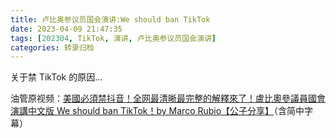 ```yaml
---
title: 卢比奥参议员国会演讲:We should ban TikTok
date: 2023-04-09 21:47:35
tags: [202304, TikTok, 演讲, 卢比奥参议员国会演讲]
categories: 转录归档
---
```


关于禁 TikTok 的原因...

<!-- more -->

油管原视频：[美國必須禁抖音！全网最清晰最完整的解釋來了！盧比奧參議員國會演講中文版 We should ban TikTok！by Marco Rubio【公子分享】](https://www.youtube.com/watch?v=4Jk1sfD_Vp8)（含简中字幕）

